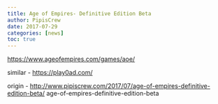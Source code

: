 ```yaml
---
title: Age of Empires- Definitive Edition Beta
author: PipisCrew
date: 2017-07-29
categories: [news]
toc: true
---
```


https://www.ageofempires.com/games/aoe/

similar - https://play0ad.com/

origin - http://www.pipiscrew.com/2017/07/age-of-empires-definitive-edition-beta/ age-of-empires-definitive-edition-beta